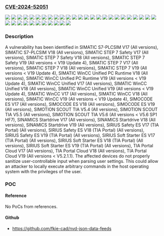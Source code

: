 ### [CVE-2024-52051](https://cve.mitre.org/cgi-bin/cvename.cgi?name=CVE-2024-52051)
![](https://img.shields.io/static/v1?label=Product&message=SIMATIC%20S7-PLCSIM%20V17&color=blue)
![](https://img.shields.io/static/v1?label=Product&message=SIMATIC%20S7-PLCSIM%20V18&color=blue)
![](https://img.shields.io/static/v1?label=Product&message=SIMATIC%20STEP%207%20Safety%20V17&color=blue)
![](https://img.shields.io/static/v1?label=Product&message=SIMATIC%20STEP%207%20Safety%20V18&color=blue)
![](https://img.shields.io/static/v1?label=Product&message=SIMATIC%20STEP%207%20Safety%20V19&color=blue)
![](https://img.shields.io/static/v1?label=Product&message=SIMATIC%20STEP%207%20V17&color=blue)
![](https://img.shields.io/static/v1?label=Product&message=SIMATIC%20STEP%207%20V18&color=blue)
![](https://img.shields.io/static/v1?label=Product&message=SIMATIC%20STEP%207%20V19&color=blue)
![](https://img.shields.io/static/v1?label=Product&message=SIMATIC%20WinCC%20Unified%20PC%20Runtime%20V18&color=blue)
![](https://img.shields.io/static/v1?label=Product&message=SIMATIC%20WinCC%20Unified%20PC%20Runtime%20V19&color=blue)
![](https://img.shields.io/static/v1?label=Product&message=SIMATIC%20WinCC%20Unified%20V17&color=blue)
![](https://img.shields.io/static/v1?label=Product&message=SIMATIC%20WinCC%20Unified%20V18&color=blue)
![](https://img.shields.io/static/v1?label=Product&message=SIMATIC%20WinCC%20Unified%20V19&color=blue)
![](https://img.shields.io/static/v1?label=Product&message=SIMATIC%20WinCC%20V17&color=blue)
![](https://img.shields.io/static/v1?label=Product&message=SIMATIC%20WinCC%20V18&color=blue)
![](https://img.shields.io/static/v1?label=Product&message=SIMATIC%20WinCC%20V19&color=blue)
![](https://img.shields.io/static/v1?label=Product&message=SIMOCODE%20ES%20V17&color=blue)
![](https://img.shields.io/static/v1?label=Product&message=SIMOCODE%20ES%20V18&color=blue)
![](https://img.shields.io/static/v1?label=Product&message=SIMOCODE%20ES%20V19&color=blue)
![](https://img.shields.io/static/v1?label=Product&message=SIMOTION%20SCOUT%20TIA%20V5.4&color=blue)
![](https://img.shields.io/static/v1?label=Product&message=SIMOTION%20SCOUT%20TIA%20V5.5&color=blue)
![](https://img.shields.io/static/v1?label=Product&message=SIMOTION%20SCOUT%20TIA%20V5.6&color=blue)
![](https://img.shields.io/static/v1?label=Product&message=SINAMICS%20Startdrive%20V17&color=blue)
![](https://img.shields.io/static/v1?label=Product&message=SINAMICS%20Startdrive%20V18&color=blue)
![](https://img.shields.io/static/v1?label=Product&message=SINAMICS%20Startdrive%20V19&color=blue)
![](https://img.shields.io/static/v1?label=Product&message=SIRIUS%20Safety%20ES%20V17%20(TIA%20Portal)&color=blue)
![](https://img.shields.io/static/v1?label=Product&message=SIRIUS%20Safety%20ES%20V18%20(TIA%20Portal)&color=blue)
![](https://img.shields.io/static/v1?label=Product&message=SIRIUS%20Safety%20ES%20V19%20(TIA%20Portal)&color=blue)
![](https://img.shields.io/static/v1?label=Product&message=SIRIUS%20Soft%20Starter%20ES%20V17%20(TIA%20Portal)&color=blue)
![](https://img.shields.io/static/v1?label=Product&message=SIRIUS%20Soft%20Starter%20ES%20V18%20(TIA%20Portal)&color=blue)
![](https://img.shields.io/static/v1?label=Product&message=SIRIUS%20Soft%20Starter%20ES%20V19%20(TIA%20Portal)&color=blue)
![](https://img.shields.io/static/v1?label=Product&message=TIA%20Portal%20Cloud%20V17&color=blue)
![](https://img.shields.io/static/v1?label=Product&message=TIA%20Portal%20Cloud%20V18&color=blue)
![](https://img.shields.io/static/v1?label=Product&message=TIA%20Portal%20Cloud%20V19&color=blue)
![](https://img.shields.io/static/v1?label=Version&message=0%20&color=brightgreen)
![](https://img.shields.io/static/v1?label=Vulnerability&message=CWE-20%3A%20Improper%20Input%20Validation&color=brightgreen)

### Description

A vulnerability has been identified in SIMATIC S7-PLCSIM V17 (All versions), SIMATIC S7-PLCSIM V18 (All versions), SIMATIC STEP 7 Safety V17 (All versions), SIMATIC STEP 7 Safety V18 (All versions), SIMATIC STEP 7 Safety V19 (All versions < V19 Update 4), SIMATIC STEP 7 V17 (All versions), SIMATIC STEP 7 V18 (All versions), SIMATIC STEP 7 V19 (All versions < V19 Update 4), SIMATIC WinCC Unified PC Runtime V18 (All versions), SIMATIC WinCC Unified PC Runtime V19 (All versions < V19 Update 4), SIMATIC WinCC Unified V17 (All versions), SIMATIC WinCC Unified V18 (All versions), SIMATIC WinCC Unified V19 (All versions < V19 Update 4), SIMATIC WinCC V17 (All versions), SIMATIC WinCC V18 (All versions), SIMATIC WinCC V19 (All versions < V19 Update 4), SIMOCODE ES V17 (All versions), SIMOCODE ES V18 (All versions), SIMOCODE ES V19 (All versions), SIMOTION SCOUT TIA V5.4 (All versions), SIMOTION SCOUT TIA V5.5 (All versions), SIMOTION SCOUT TIA V5.6 (All versions < V5.6 SP1 HF7), SINAMICS Startdrive V17 (All versions), SINAMICS Startdrive V18 (All versions), SINAMICS Startdrive V19 (All versions), SIRIUS Safety ES V17 (TIA Portal) (All versions), SIRIUS Safety ES V18 (TIA Portal) (All versions), SIRIUS Safety ES V19 (TIA Portal) (All versions), SIRIUS Soft Starter ES V17 (TIA Portal) (All versions), SIRIUS Soft Starter ES V18 (TIA Portal) (All versions), SIRIUS Soft Starter ES V19 (TIA Portal) (All versions), TIA Portal Cloud V17 (All versions), TIA Portal Cloud V18 (All versions), TIA Portal Cloud V19 (All versions < V5.2.1.1). The affected devices do not properly sanitize  user-controllable input when parsing user settings. This could allow an attacker to locally execute arbitrary commands in the host operating system with the privileges of the user.

### POC

#### Reference
No PoCs from references.

#### Github
- https://github.com/fkie-cad/nvd-json-data-feeds

